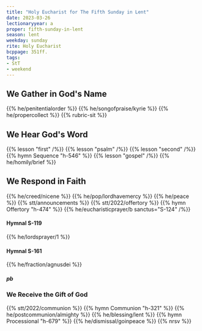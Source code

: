```yaml
---
title: "Holy Eucharist for The Fifth Sunday in Lent"
date: 2023-03-26
lectionaryyear: a
proper: fifth-sunday-in-lent
season: lent
weekday: sunday
rite: Holy Eucharist
bcppage: 351ff.
tags:
- StT
- weekend
---
```

## We Gather in God's Name
{{% he/penitentialorder %}}
{{% he/songofpraise/kyrie %}}
{{% he/propercollect %}}
{{% rubric-sit %}}
## We Hear God's Word
{{% lesson "first" /%}}
{{% lesson "psalm" /%}}
{{% lesson "second" /%}}
{{% hymn Sequence "h-546" %}}
{{% lesson "gospel" /%}}
{{% he/homily/brief %}}
## We Respond in Faith
{{% he/creed/nicene %}}
{{% he/pop/lordhavemercy %}}
{{% he/peace %}}
{{% stt/announcements %}}
{{% stt/2022/offertory %}}
{{% hymn Offertory "h-474" %}}
{{% he/eucharisticprayer/b sanctus="S-124" /%}}
#### Hymnal S-119
{{% he/lordsprayer/1 %}}
#### Hymnal S-161
{{% he/fraction/agnusdei %}}
##### pb
### We Receive the Gift of God
{{% stt/2022/communion %}}
{{% hymn Communion "h-321" %}}
{{% he/postcommunion/almighty %}}
{{% he/blessing/lent %}}
{{% hymn Processional "h-679" %}}
{{% he/dismissal/goinpeace %}}
{{% nrsv %}}

